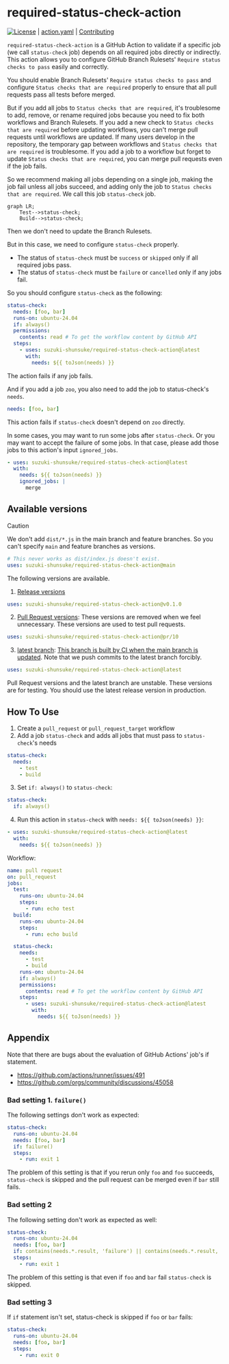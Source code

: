 # required-status-check-action

[![License](http://img.shields.io/badge/license-mit-blue.svg?style=flat-square)](https://raw.githubusercontent.com/suzuki-shunsuke/required-status-check-action/main/LICENSE) | [action.yaml](action.yaml) | [Contributing](CONTRIBUTING.md)

`required-status-check-action` is a GitHub Action to validate if a specific job (we call `status-check` job) depends on all required jobs directly or indirectly.
This action allows you to configure GitHub Branch Rulesets' `Require status checks to pass` easily and correctly.

You should enable Branch Rulesets' `Require status checks to pass` and configure `Status checks that are required` properly to ensure that all pull requests pass all tests before merged.

But if you add all jobs to `Status checks that are required`, it's troublesome to add, remove, or rename required jobs because you need to fix both workflows and Branch Rulesets.
If you add a new check to `Status checks that are required` before updating workflows, you can't merge pull requests until workflows are updated.
If many users develop in the repository, the temporary gap between workflows and `Status checks that are required` is troublesome.
If you add a job to a workflow but forget to update `Status checks that are required`, you can merge pull requests even if the job fails.

So we recommend making all jobs depending on a single job, making the job fail unless all jobs succeed, and adding only the job to `Status checks that are required`.
We call this job `status-check` job.

```mermaid
graph LR;
    Test-->status-check;
    Build-->status-check;
```

Then we don't need to update the Branch Rulesets.

But in this case, we need to configure `status-check` properly.

- The status of `status-check` must be `success` or `skipped` only if all required jobs pass.
- The status of `status-check` must be `failure` or `cancelled` only if any jobs fail.

So you should configure `status-check` as the following:

```yaml
status-check:
  needs: [foo, bar]
  runs-on: ubuntu-24.04
  if: always()
  permissions:
    contents: read # To get the workflow content by GitHub API
  steps:
    - uses: suzuki-shunsuke/required-status-check-action@latest
      with:
        needs: ${{ toJson(needs) }}
```

The action fails if any job fails.

And if you add a job `zoo`, you also need to add the job to status-check's `needs`.

```yaml
needs: [foo, bar]
```

This action fails if `status-check` doesn't depend on `zoo` directly.

In some cases, you may want to run some jobs after `status-check`.
Or you may want to accept the failure of some jobs.
In that case, please add those jobs to this action's input `ignored_jobs`.

```yaml
- uses: suzuki-shunsuke/required-status-check-action@latest
  with:
    needs: ${{ toJson(needs) }}
    ignored_jobs: |
      merge
```

## Available versions

> [!CAUTION]
> We don't add `dist/*.js` in the main branch and feature branches.
> So you can't specify `main` and feature branches as versions.
>
> ```yaml
> # This never works as dist/index.js doesn't exist.
> uses: suzuki-shunsuke/required-status-check-action@main
> ```

The following versions are available.

1. [Release versions](https://github.com/suzuki-shunsuke/required-status-check-action/releases)

```yaml
uses: suzuki-shunsuke/required-status-check-action@v0.1.0
```

2. [Pull Request versions](https://github.com/suzuki-shunsuke/required-status-check-action/branches/all?query=pr%2F&lastTab=overview): These versions are removed when we feel unnecessary. These versions are used to test pull requests.

```yaml
uses: suzuki-shunsuke/required-status-check-action@pr/10
```

3. [latest branch](https://github.com/suzuki-shunsuke/required-status-check-action/tree/latest): [This branch is built by CI when the main branch is updated](https://github.com/suzuki-shunsuke/required-status-check-action/blob/latest/.github/workflows/main.yaml). Note that we push commits to the latest branch forcibly.

```yaml
uses: suzuki-shunsuke/required-status-check-action@latest
```

Pull Request versions and the latest branch are unstable.
These versions are for testing.
You should use the latest release version in production.

## How To Use

1. Create a `pull_request` or `pull_request_target` workflow
2. Add a job `status-check` and adds all jobs that must pass to `status-check`'s needs

```yaml
status-check:
  needs:
    - test
    - build
```

3. Set `if: always()` to `status-check`:

```yaml
status-check:
  if: always()
```

4. Run this action in `status-check` with `needs: ${{ toJson(needs) }}`:

```yaml
- uses: suzuki-shunsuke/required-status-check-action@latest
  with:
    needs: ${{ toJson(needs) }}
```

Workflow:

```yaml
name: pull request
on: pull_request
jobs:
  test:
    runs-on: ubuntu-24.04
    steps:
      - run: echo test
  build:
    runs-on: ubuntu-24.04
    steps:
      - run: echo build

  status-check:
    needs:
      - test
      - build
    runs-on: ubuntu-24.04
    if: always()
    permissions:
      contents: read # To get the workflow content by GitHub API
    steps:
      - uses: suzuki-shunsuke/required-status-check-action@latest
        with:
          needs: ${{ toJson(needs) }}
```

## Appendix

Note that there are bugs about the evaluation of GitHub Actions' job's if statement.

- https://github.com/actions/runner/issues/491
- https://github.com/orgs/community/discussions/45058

### Bad setting 1. `failure()`

The following settings don't work as expected:

```yaml
status-check:
  runs-on: ubuntu-24.04
  needs: [foo, bar]
  if: failure()
  steps:
    - run: exit 1
```

The problem of this setting is that if you rerun only `foo` and `foo` succeeds, `status-check` is skipped and the pull request can be merged even if `bar` still fails.

### Bad setting 2

The following setting don't work as expected as well:

```yaml
status-check:
  runs-on: ubuntu-24.04
  needs: [foo, bar]
  if: contains(needs.*.result, 'failure') || contains(needs.*.result, 'cancelled')
  steps:
    - run: exit 1
```

The problem of this setting is that even if `foo` and `bar` fail `status-check` is skipped.

### Bad setting 3

If `if` statement isn't set, status-check is skipped if `foo` or `bar` fails:

```yaml
status-check:
  runs-on: ubuntu-24.04
  needs: [foo, bar]
  steps:
    - run: exit 0
```
